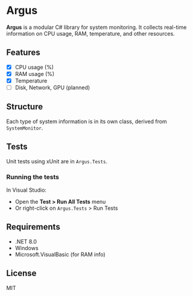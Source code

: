 # Argus

**Argus** is a modular C# library for system monitoring. It collects real-time information on CPU usage, RAM, temperature, and other resources.

## Features

- [x] CPU usage (%)
- [x] RAM usage (%)
- [x] Temperature
- [ ] Disk, Network, GPU (planned)

## Structure

Each type of system information is in its own class, derived from `SystemMonitor`.

## Tests

Unit tests using xUnit are in `Argus.Tests`.

### Running the tests

In Visual Studio:
- Open the **Test > Run All Tests** menu
- Or right-click on `Argus.Tests` > Run Tests

## Requirements

- .NET 8.0
- Windows
- Microsoft.VisualBasic (for RAM info)

## License

MIT
